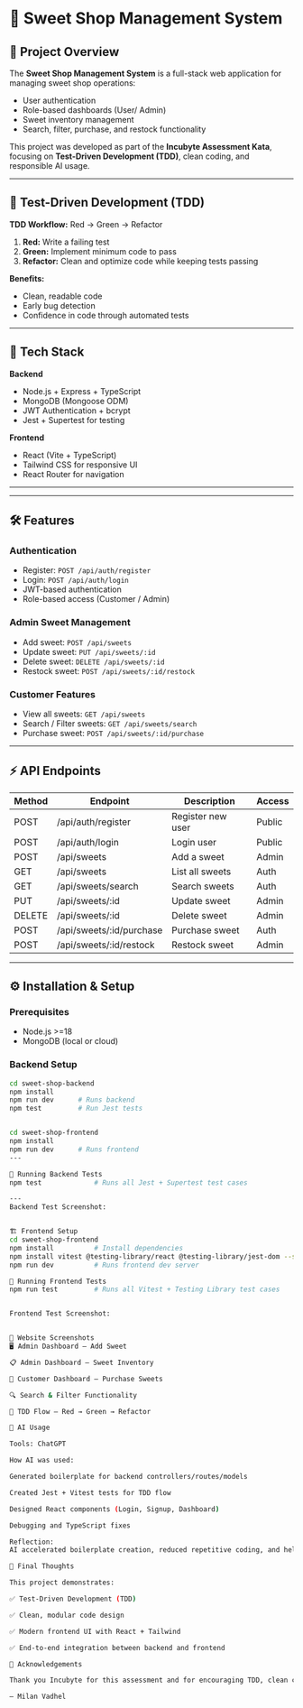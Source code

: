 # 🍬 Sweet Shop Management System

## 📖 Project Overview
The **Sweet Shop Management System** is a full-stack web application for managing sweet shop operations:  
- User authentication  
- Role-based dashboards (User/ Admin)  
- Sweet inventory management  
- Search, filter, purchase, and restock functionality  

This project was developed as part of the **Incubyte Assessment Kata**, focusing on **Test-Driven Development (TDD)**, clean coding, and responsible AI usage.

---

## 🔁 Test-Driven Development (TDD)
**TDD Workflow:** Red → Green → Refactor  

1. **Red:** Write a failing test  
2. **Green:** Implement minimum code to pass  
3. **Refactor:** Clean and optimize code while keeping tests passing  

**Benefits:**  
- Clean, readable code  
- Early bug detection  
- Confidence in code through automated tests  

---

## 🚀 Tech Stack

**Backend**  
- Node.js + Express + TypeScript  
- MongoDB (Mongoose ODM)  
- JWT Authentication + bcrypt  
- Jest + Supertest for testing  

**Frontend**  
- React (Vite + TypeScript)  
- Tailwind CSS for responsive UI  
- React Router for navigation  

---


---

## 🛠 Features

### Authentication
- Register: `POST /api/auth/register`  
- Login: `POST /api/auth/login`  
- JWT-based authentication  
- Role-based access (Customer / Admin)  

### Admin Sweet Management
- Add sweet: `POST /api/sweets`  
- Update sweet: `PUT /api/sweets/:id`  
- Delete sweet: `DELETE /api/sweets/:id`  
- Restock sweet: `POST /api/sweets/:id/restock`  

### Customer Features
- View all sweets: `GET /api/sweets`  
- Search / Filter sweets: `GET /api/sweets/search`  
- Purchase sweet: `POST /api/sweets/:id/purchase`  

---

## ⚡ API Endpoints

| Method | Endpoint | Description | Access |
|--------|----------|-------------|--------|
| POST   | /api/auth/register | Register new user | Public |
| POST   | /api/auth/login | Login user | Public |
| POST   | /api/sweets | Add a sweet | Admin |
| GET    | /api/sweets | List all sweets | Auth |
| GET    | /api/sweets/search | Search sweets | Auth |
| PUT    | /api/sweets/:id | Update sweet | Admin |
| DELETE | /api/sweets/:id | Delete sweet | Admin |
| POST   | /api/sweets/:id/purchase | Purchase sweet | Auth |
| POST   | /api/sweets/:id/restock | Restock sweet | Admin |

---

## ⚙️ Installation & Setup

### Prerequisites
- Node.js >=18  
- MongoDB (local or cloud)

### Backend Setup
```bash
cd sweet-shop-backend
npm install
npm run dev      # Runs backend
npm test         # Run Jest tests


cd sweet-shop-frontend
npm install
npm run dev      # Runs frontend
---

🧪 Running Backend Tests
npm test             # Runs all Jest + Supertest test cases

---
Backend Test Screenshot:


🏗 Frontend Setup
cd sweet-shop-frontend
npm install          # Install dependencies
npm install vitest @testing-library/react @testing-library/jest-dom --save-dev  # Testing libs
npm run dev          # Runs frontend dev server

🧪 Running Frontend Tests
npm run test         # Runs all Vitest + Testing Library test cases


Frontend Test Screenshot:


📸 Website Screenshots
🖥 Admin Dashboard – Add Sweet

📋 Admin Dashboard – Sweet Inventory

🛒 Customer Dashboard – Purchase Sweets

🔍 Search & Filter Functionality

🔁 TDD Flow – Red → Green → Refactor

🤖 AI Usage

Tools: ChatGPT

How AI was used:

Generated boilerplate for backend controllers/routes/models

Created Jest + Vitest tests for TDD flow

Designed React components (Login, Signup, Dashboard)

Debugging and TypeScript fixes

Reflection:
AI accelerated boilerplate creation, reduced repetitive coding, and helped focus on business logic and architecture. All code was manually reviewed and tested.

🚀 Final Thoughts

This project demonstrates:

✅ Test-Driven Development (TDD)

✅ Clean, modular code design

✅ Modern frontend UI with React + Tailwind

✅ End-to-end integration between backend and frontend

🙏 Acknowledgements

Thank you Incubyte for this assessment and for encouraging TDD, clean coding, and AI-assisted development.

— Milan Vadhel
